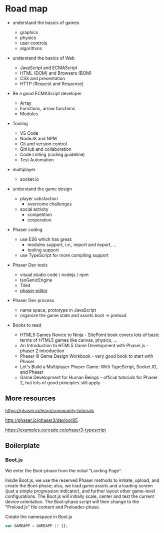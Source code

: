 # Road map

- understand the basics of games

  - graphics
  - physics
  - user controls
  - algorithms

- understand the basics of Web

  - JavaScript and ECMAScript
  - HTML (DOM) and Browsers (BOM)
  - CSS and presentation
  - HTTP (Request and Response)

- Be a good ECMAScript developer

  - Array
  - Functions, arrow functions
  - Modules

- Tooling

  - VS Code
  - NodeJS and NPM
  - Git and version control
  - GitHub and collaboration
  - Code Linting (coding guideline)
  - Test Automation

- multiplayer

  - socket.io

- understand the game design

  - player satisfaction
    - overcome challenges
  - social activity
    - competition
    - corporation

- Phaser coding

  - use ES6 which has great:
    - modules support, i.e., import and export, ...
    - tooling support
  - use TypeScript for more compiling support

- Phaser Dev tools

  - visual studio code / nodejs / npm
  - IsoGenicEngine
  - Tiled
  - [phaser editor](https://phasereditor2d.com/)

- Phaser Dev process

  - name space, prototype in JavaScript
  - organize the game state and assets boot -> preload

- Books to read
  - HTML5 Games Novice to Ninja - SitePoint book covers lots of basic terms of HTML5 games like canvas, physics, ...
  - An Introduction to HTML5 Game Development with Phaser.js - phaser 2 introduction
  - Phaser III Game Design Workbook - very good book to start with Phaser
  - Let's Build a Multiplayer Phaser Game: With TypeScript, Socket.IO, and Phaser
  - Game Development for Human Beings - official tutorials for Phaser 2, but lots of good principles still apply

## More resources

<https://phaser.io/learn/community-tutorials>

<http://phaser.io/phaser3/devlog/85>

<https://examples.ourcade.co/phaser3-typescript>

## Boilerplate

### Boot.js

We enter the Boot-phase from the initial "Landing Page".

Inside Boot.js, we use the reserved Phaser methods to initiate, upload, and create the Boot-phase; also, we load game assets and a loading screen (just a simple progression indicator), and further layout other game-level configurations. The Boot.js will initially scale, center and test the current device orientation. The Boot-phase script will then change to the "Preload.js" file content and Preloader-phase.

Create the namespace in Boot.js

```js
var GAMEAPP = GAMEAPP || {};
```
